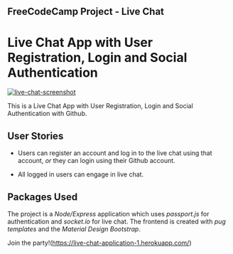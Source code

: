 ## **FreeCodeCamp Project - Live Chat**

# Live Chat App with User Registration, Login and Social Authentication

[![live-chat-screenshot](https://user-images.githubusercontent.com/57681651/98843428-dda5bc80-2442-11eb-84b7-8b68ba500707.JPG)](https://live-chat-application-1.herokuapp.com/)

This is a Live Chat App with User Registration, Login and Social Authentication with Github.

## User Stories

- Users can register an account and log in to the live chat using that account, _or_ they can login using their Github account.

- All logged in users can engage in live chat.

## Packages Used

The project is a _Node/Express_ application which uses _passport.js_ for authentication and _socket.io_ for live chat. The frontend is created with _pug templates_ and the _Material Design Bootstrap_.

Join the party!(https://live-chat-application-1.herokuapp.com/)
